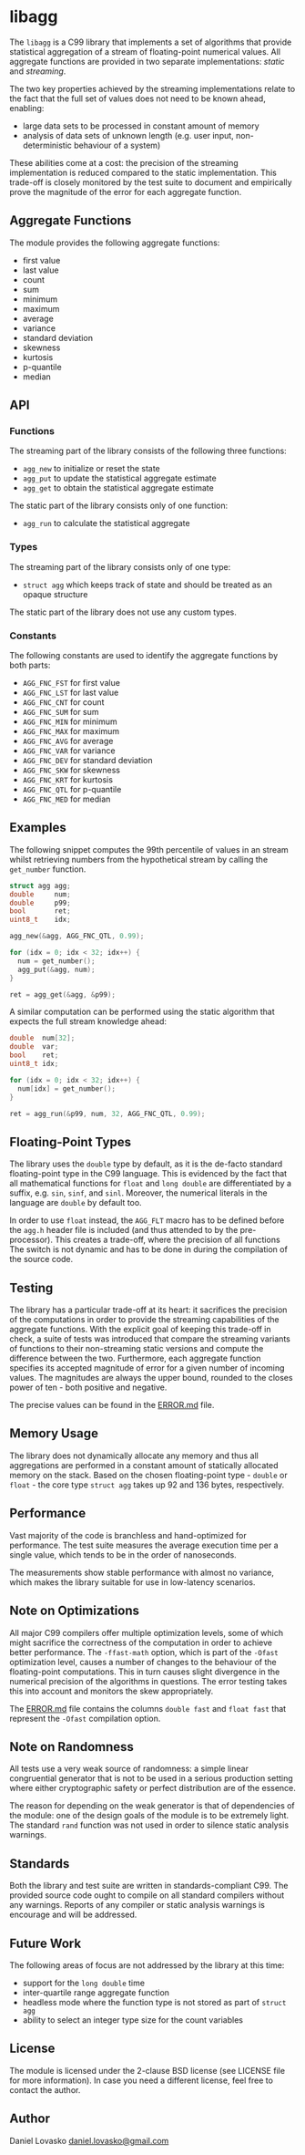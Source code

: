 # libagg
The `libagg` is a C99 library that implements a set of algorithms that provide statistical
aggregation of a stream of floating-point numerical values. All aggregate functions are provided in
two separate implementations: _static_ and _streaming_.

The two key properties achieved by the streaming implementations relate to the fact that 
the full set of values does not need to be known ahead, enabling:
 * large data sets to be processed in constant amount of memory
 * analysis of data sets of unknown length (e.g. user input, non-deterministic behaviour of a
   system)

These abilities come at a cost: the precision of the streaming implementation is reduced compared to
the static implementation. This trade-off is closely monitored by the test suite to document and
empirically prove the magnitude of the error for each aggregate function.

## Aggregate Functions
The module provides the following aggregate functions:
 * first value
 * last value
 * count
 * sum
 * minimum
 * maximum
 * average
 * variance
 * standard deviation
 * skewness
 * kurtosis
 * p-quantile
 * median

## API
### Functions
The streaming part of the library consists of the following three functions:
 * `agg_new` to initialize or reset the state 
 * `agg_put` to update the statistical aggregate estimate 
 * `agg_get` to obtain the statistical aggregate estimate

The static part of the library consists only of one function:
 * `agg_run` to calculate the statistical aggregate

### Types
The streaming part of the library consists only of one type:
  * `struct agg` which keeps track of state and should be treated as an opaque structure
 
The static part of the library does not use any custom types.

### Constants
The following constants are used to identify the aggregate functions by both parts:
 * `AGG_FNC_FST` for first value
 * `AGG_FNC_LST` for last value
 * `AGG_FNC_CNT` for count
 * `AGG_FNC_SUM` for sum
 * `AGG_FNC_MIN` for minimum
 * `AGG_FNC_MAX` for maximum
 * `AGG_FNC_AVG` for average
 * `AGG_FNC_VAR` for variance
 * `AGG_FNC_DEV` for standard deviation
 * `AGG_FNC_SKW` for skewness
 * `AGG_FNC_KRT` for kurtosis
 * `AGG_FNC_QTL` for p-quantile
 * `AGG_FNC_MED` for median

## Examples
The following snippet computes the 99th percentile of values in an stream whilst retrieving numbers
from the hypothetical stream by calling the `get_number` function.
```c
struct agg agg;
double     num;
double     p99;
bool       ret;
uint8_t    idx;

agg_new(&agg, AGG_FNC_QTL, 0.99);

for (idx = 0; idx < 32; idx++) {
  num = get_number();
  agg_put(&agg, num);
}

ret = agg_get(&agg, &p99);
```

A similar computation can be performed using the static algorithm that expects the full stream
knowledge ahead:
```c
double  num[32];
double  var;
bool    ret;
uint8_t idx;

for (idx = 0; idx < 32; idx++) {
  num[idx] = get_number();
}

ret = agg_run(&p99, num, 32, AGG_FNC_QTL, 0.99);
```

## Floating-Point Types
The library uses the `double` type by default, as it is the de-facto standard floating-point type
in the C99 language. This is evidenced by the fact that all mathematical functions for `float` and
`long double` are differentiated by a suffix, e.g. `sin`, `sinf`, and `sinl`. Moreover, the
numerical literals in the language are `double` by default too.

In order to use `float` instead, the `AGG_FLT` macro has to be defined before the `agg.h` header
file is included (and thus attended to by the pre-processor). This creates a trade-off, where the
precision of all functions The switch is not dynamic and has to be done in during the
compilation of the source code.

## Testing
The library has a particular trade-off at its heart: it sacrifices the precision of the
computations in order to provide the streaming capabilities of the aggregate functions. With the
explicit goal of keeping this trade-off in check, a suite of tests was introduced that compare the
streaming variants of functions to their non-streaming static versions and compute the difference
between the two. Furthermore, each aggregate function specifies its accepted magnitude of error
for a given number of incoming values. The magnitudes are always the upper bound, rounded to the
closes power of ten - both positive and negative.

The precise values can be found in the [ERROR.md](ERROR.md) file.

## Memory Usage
The library does not dynamically allocate any memory and thus all aggregations are performed in a
constant amount of statically allocated memory on the stack. Based on the chosen floating-point
type - `double` or `float` -  the core type `struct agg` takes up 92 and 136 bytes, respectively.

## Performance
Vast majority of the code is branchless and hand-optimized for performance. The test suite measures
the average execution time per a single value, which tends to be in the order of nanoseconds.

The measurements show stable performance with almost no variance, which makes the library suitable
for use in low-latency scenarios.

## Note on Optimizations
All major C99 compilers offer multiple optimization levels, some of which might sacrifice the
correctness of the computation in order to achieve better performance. The `-ffast-math` option,
which is part of the `-Ofast` optimization level, causes a number of changes to the behaviour of the
floating-point computations. This in turn causes slight divergence in the numerical precision of
the algorithms in questions. The error testing takes this into account and monitors the skew
appropriately.

The [ERROR.md](ERROR.md) file contains the columns `double fast` and `float fast` that represent
the `-Ofast` compilation option.

## Note on Randomness
All tests use a very weak source of randomness: a simple linear congruential generator that is not
to be used in a serious production setting where either cryptographic safety or perfect
distribution are of the essence.

The reason for depending on the weak generator is that of dependencies of the module: one of the
design goals of the module is to be extremely light. The standard `rand` function was not used in
order to silence static analysis warnings.

## Standards
Both the library and test suite are written in standards-compliant C99. The provided source code
ought to compile on all standard compilers without any warnings. Reports of any compiler or static
analysis warnings is encourage and will be addressed.

## Future Work
The following areas of focus are not addressed by the library at this time:
  * support for the `long double` time
  * inter-quartile range aggregate function
  * headless mode where the function type is not stored as part of `struct agg`
  * ability to select an integer type size for the count variables

## License
The module is licensed under the 2-clause BSD license (see LICENSE file for more information). In
case you need a different license, feel free to contact the author.

## Author
Daniel Lovasko <daniel.lovasko@gmail.com>

